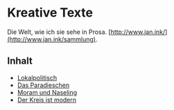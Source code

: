 # Kreative Texte

Die Welt, wie ich sie sehe in Prosa. [http://www.jan.ink/](http://www.jan.ink/sammlung).

## Inhalt

* [Lokalpolitisch](lokalpolitisch.markdown)
* [Das Paradieschen](das-paradieschen.markdown)
* [Moram und Naseling](moram-und-naseling.markdown)
* [Der Kreis ist modern](der-kreis-ist-modern.markdown)
